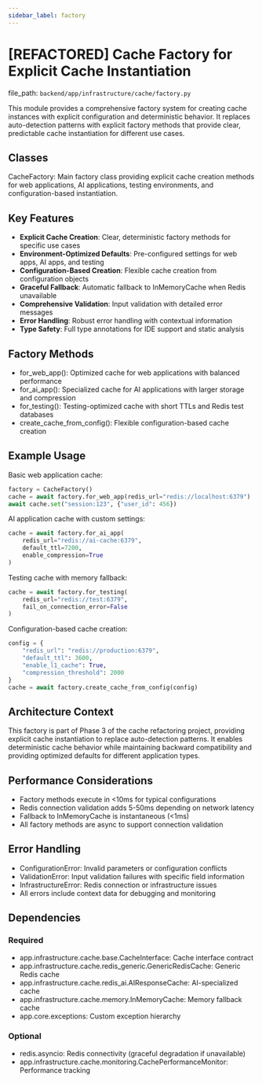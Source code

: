 ```yaml
---
sidebar_label: factory
---
```


# [REFACTORED] Cache Factory for Explicit Cache Instantiation

  file_path: `backend/app/infrastructure/cache/factory.py`

This module provides a comprehensive factory system for creating cache instances
with explicit configuration and deterministic behavior. It replaces auto-detection
patterns with explicit factory methods that provide clear, predictable cache
instantiation for different use cases.

## Classes

CacheFactory: Main factory class providing explicit cache creation methods
for web applications, AI applications, testing environments,
and configuration-based instantiation.

## Key Features

- **Explicit Cache Creation**: Clear, deterministic factory methods for specific use cases
- **Environment-Optimized Defaults**: Pre-configured settings for web apps, AI apps, and testing
- **Configuration-Based Creation**: Flexible cache creation from configuration objects
- **Graceful Fallback**: Automatic fallback to InMemoryCache when Redis unavailable
- **Comprehensive Validation**: Input validation with detailed error messages
- **Error Handling**: Robust error handling with contextual information
- **Type Safety**: Full type annotations for IDE support and static analysis

## Factory Methods

- for_web_app(): Optimized cache for web applications with balanced performance
- for_ai_app(): Specialized cache for AI applications with larger storage and compression
- for_testing(): Testing-optimized cache with short TTLs and Redis test databases
- create_cache_from_config(): Flexible configuration-based cache creation

## Example Usage

Basic web application cache:
```python
factory = CacheFactory()
cache = await factory.for_web_app(redis_url="redis://localhost:6379")
await cache.set("session:123", {"user_id": 456})
```
AI application cache with custom settings:
```python
cache = await factory.for_ai_app(
    redis_url="redis://ai-cache:6379",
    default_ttl=7200,
    enable_compression=True
)
```
Testing cache with memory fallback:
```python
cache = await factory.for_testing(
    redis_url="redis://test:6379",
    fail_on_connection_error=False
)
```
Configuration-based cache creation:
```python
config = {
    "redis_url": "redis://production:6379",
    "default_ttl": 3600,
    "enable_l1_cache": True,
    "compression_threshold": 2000
}
cache = await factory.create_cache_from_config(config)
```

## Architecture Context

This factory is part of Phase 3 of the cache refactoring project, providing
explicit cache instantiation to replace auto-detection patterns. It enables
deterministic cache behavior while maintaining backward compatibility and
providing optimized defaults for different application types.

## Performance Considerations

- Factory methods execute in <10ms for typical configurations
- Redis connection validation adds 5-50ms depending on network latency
- Fallback to InMemoryCache is instantaneous (<1ms)
- All factory methods are async to support connection validation

## Error Handling

- ConfigurationError: Invalid parameters or configuration conflicts
- ValidationError: Input validation failures with specific field information
- InfrastructureError: Redis connection or infrastructure issues
- All errors include context data for debugging and monitoring

## Dependencies

### Required

- app.infrastructure.cache.base.CacheInterface: Cache interface contract
- app.infrastructure.cache.redis_generic.GenericRedisCache: Generic Redis cache
- app.infrastructure.cache.redis_ai.AIResponseCache: AI-specialized cache
- app.infrastructure.cache.memory.InMemoryCache: Memory fallback cache
- app.core.exceptions: Custom exception hierarchy

### Optional

- redis.asyncio: Redis connectivity (graceful degradation if unavailable)
- app.infrastructure.cache.monitoring.CachePerformanceMonitor: Performance tracking
